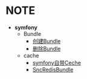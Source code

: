 # NOTE
<!-- #[symfony](#symfony) -->
- **symfony**
  - Bundle                    
    - [创建Bundle](http://www.symfonychina.com/doc/current/bundles.html)                          
    - [删除Bundle](http://www.symfonychina.com/doc/current/bundles/remove.html)     
   - cache
     - [symfony自带Ceche](src/Cache/CacheService.md)
     - [SncRedisBundle](src/Cache/RedisCache.md)